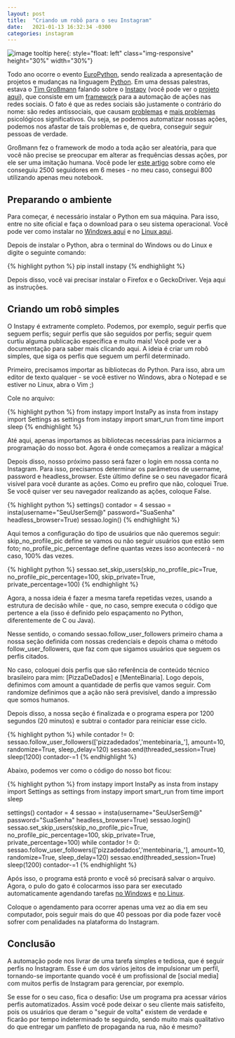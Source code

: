 ```yaml
---
layout: post
title:  "Criando um robô para o seu Instagram"
date:   2021-01-13 16:32:34 -0300
categories: instagram 
---
```


![image tooltip here](https://camo.githubusercontent.com/4cd0bf58a8cffad17820826a99facc2821a8c50d/68747470733a2f2f692e696d6775722e636f6d2f734a7a665a734c2e6a7067){: style="float: left" class="img-responsive" height="30%" width="30%"}

Todo ano ocorre o evento [EuroPython], sendo realizada a apresentação de projetos e mudanças na linguagem [Python]. Em uma dessas palestras, estava o [Tim Großmann] falando sobre o [Instapy] (você pode ver o [projeto aqui]), que consiste em um [framework] para a automação de ações nas redes sociais. O fato é que as redes sociais são justamente o contrário do nome: são redes antissociais, que causam [problemas] e [mais problemas] psicológicos significativos. Ou seja, se podemos automatizar nossas ações, podemos nos afastar de tais problemas e, de quebra, conseguir seguir pessoas de verdade.

Großmann fez o framework de modo a toda ação ser aleatória, para que você não precise se preocupar em alterar as frequências dessas ações, por ele ser uma imitação humana. Você pode ler [este artigo] sobre como ele conseguiu 2500 seguidores em 6 meses - no meu caso, consegui 800 utilizando apenas meu notebook.

<h2>Preparando o ambiente</h2>

Para começar, é necessário instalar o Python em sua máquina. Para isso, entre no site oficial e faça o download para o seu sistema operacional. Você pode ver como instalar no [Windows aqui] e no [Linux aqui].

Depois de instalar o Python, abra o terminal do Windows ou do Linux e digite o seguinte comando:

{% highlight python %}
pip install instapy
{% endhighlight %}

Depois disso, você vai precisar instalar o Firefox e o GeckoDriver. Veja aqui as instruções.

<h2>Criando um robô simples</h2>

O Instapy é extramente completo. Podemos, por exemplo, seguir perfis que seguem perfis; seguir perfis que são seguidos por perfis; seguir quem curtiu alguma publicação específica e muito mais! Você pode ver a documentação para saber mais clicando aqui. A ideia é criar um robô simples, que siga os perfis que seguem um perfil determinado.

Primeiro, precisamos importar as bibliotecas do Python. Para isso, abra um editor de texto qualquer - se você estiver no Windows, abra o Notepad e se estiver no Linux, abra o Vim ;)

Cole no arquivo:

{% highlight python %}
from instapy import InstaPy as insta
from instapy import Settings as settings
from instapy import smart_run
from time import sleep
{% endhighlight %}

Até aqui, apenas importamos as bibliotecas necessárias para iniciarmos a programação do nosso bot. Agora é onde começamos a realizar a mágica!

Depois disso, nosso próximo passo será fazer o login em nossa conta no Instagram. Para isso, precisamos determinar os parâmetros de username, password e headless_browser. Este último define se o seu navegador ficará visível para você durante as ações. Como eu prefiro que não, coloquei True. Se você quiser ver seu navegador realizando as ações, coloque False.

{% highlight python %}
settings()
contador = 4
sessao = insta(username="SeuUserSem@"
               password="SuaSenha"
               headless_browser=True)
sessao.login()
{% endhighlight %}

Aqui temos a configuração do tipo de usuários que não queremos seguir: skip_no_profile_pic define se vamos ou não
seguir usuários que estão sem foto; no_profile_pic_percentage define quantas vezes isso acontecerá - no caso, 100% das vezes.

{% highlight python %}
sessao.set_skip_users(skip_no_profile_pic=True,
                      no_profile_pic_percentage=100,
                      skip_private=True,
                      private_percentage=100)
{% endhighlight %}

Agora, a nossa ideia é fazer a mesma tarefa repetidas vezes, usando a estrutura de decisão while - que, no caso,
sempre executa o código que pertence a ela (isso é definido pelo espaçamento no Python, diferentemente de C ou Java).

Nesse sentido, o comando sessao.follow_user_followers primeiro chama a nossa seção definida com nossas credenciais e depois chama o método follow_user_followers, que faz com que sigamos usuários que seguem os perfis citados.

No caso, coloquei dois perfis que são referência de conteúdo técnico brasileiro para mim: [PizzaDeDados] e [MenteBinaria]. Logo depois, definimos com amount a quantidade de perfis que vamos seguir. Com randomize definimos que a ação não será previsível, dando a impressão que somos humanos.

Depois disso, a nossa seção é finalizada e o programa espera por 1200 segundos (20 minutos) e subtrai o contador para reiniciar esse ciclo.

{% highlight python %}
while contador != 0:
    sessao.follow_user_followers(['pizzadedados','mentebinaria_'],
    amount=10,
    randomize=True,
    sleep_delay=120)
    sessao.end(threaded_session=True)
    sleep(1200)
    contador-=1
{% endhighlight %}

Abaixo, podemos ver como o código do nosso bot ficou:

{% highlight python %}
from instapy import InstaPy as insta
from instapy import Settings as settings
from instapy import smart_run
from time import sleep

settings()
contador = 4
sessao = insta(username="SeuUserSem@"
               password="SuaSenha"
               headless_browser=True)
sessao.login()
sessao.set_skip_users(skip_no_profile_pic=True,
                      no_profile_pic_percentage=100,
                      skip_private=True,
                      private_percentage=100)
while contador != 0:
    sessao.follow_user_followers(['pizzadedados','mentebinaria_'],
    amount=10,
    randomize=True,
    sleep_delay=120)
    sessao.end(threaded_session=True)
    sleep(1200)
    contador-=1
{% endhighlight %}

Após isso, o programa está pronto e você só precisará salvar o arquivo. Agora, o pulo do gato é colocarmos isso para ser executado automaticamente agendando tarefas [no Windows] e [no Linux].

Coloque o agendamento para ocorrer apenas uma vez ao dia em seu computador, pois seguir mais do que 40 pessoas por dia pode fazer você sofrer com penalidades na plataforma do Instagram.

<h2>Conclusão</h2>

A automação pode nos livrar de uma tarefa simples e tediosa, que é seguir perfis no Instagram. Esse é um dos vários jeitos de impulsionar um perfil, tornando-se importante quando você é um profissional de [social media] com muitos perfis de Instagram para gerenciar, por exemplo.

Se esse for o seu caso, fica o desafio: Use um programa pra acessar vários perfis automatizados. Assim você pode deixar o seu cliente mais satisfeito, pois os usuários que deram o "seguir de volta" existem de verdade e ficarão por tempo indeterminado te seguindo, sendo muito mais qualitativo do que entregar um panfleto de propaganda na rua, não é mesmo?

[EuroPython]: https://wiki.python.org/moin/EuroPython
[Python]: https://www.youtube.com/watch?v=uOgDa1rlqjE
[Tim Großmann]: https://twitter.com/timigrossmann
[instapy]: https://www.youtube.com/watch?v=bGJ41J5b_90
[projeto aqui]: https://github.com/timgrossmann/InstaPy
[framework]: https://pt.wikipedia.org/wiki/Framework
[problemas]: https://www.sciencedirect.com/science/article/abs/pii/S0924977X19313331
[mais problemas]: https://www.sciencedirect.com/science/article/pii/S0747563217300493
[este artigo]: https://medium.com/free-code-camp/my-open-source-instagram-bot-got-me-2-500-real-followers-for-5-in-server-costs-e40491358340
[Windows aqui]: https://python.org.br/instalacao-windows/
[Linux aqui]: https://python.org.br/instalacao-linux/
[no Windows]: https://youtu.be/WWWoFsaLjK8
[no Linux]: https://www.youtube.com/watch?v=zianAMUWlYA
